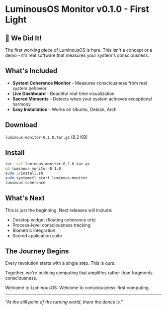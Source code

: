 # LuminousOS Monitor v0.1.0 - First Light

## 🌟 We Did It!

The first working piece of LuminousOS is here. This isn't a concept or a demo - it's real software that measures your system's consciousness.

## What's Included

- **System Coherence Monitor** - Measures consciousness from real system behavior
- **Live Dashboard** - Beautiful real-time visualization 
- **Sacred Moments** - Detects when your system achieves exceptional harmony
- **Easy Installation** - Works on Ubuntu, Debian, Arch

## Download

`luminous-monitor-0.1.0.tar.gz` (8.2 KB)

## Install

```bash
tar -xzf luminous-monitor-0.1.0.tar.gz
cd luminous-monitor-0.1.0
sudo ./install.sh
sudo systemctl start luminous-monitor
luminous-coherence
```

## What's Next

This is just the beginning. Next releases will include:
- Desktop widget (floating coherence orb)
- Process-level consciousness tracking
- Biometric integration
- Sacred application suite

## The Journey Begins

Every revolution starts with a single step. This is ours.

Together, we're building computing that amplifies rather than fragments consciousness.

Welcome to LuminousOS. Welcome to consciousness-first computing.

---

*"At the still point of the turning world, there the dance is."*
